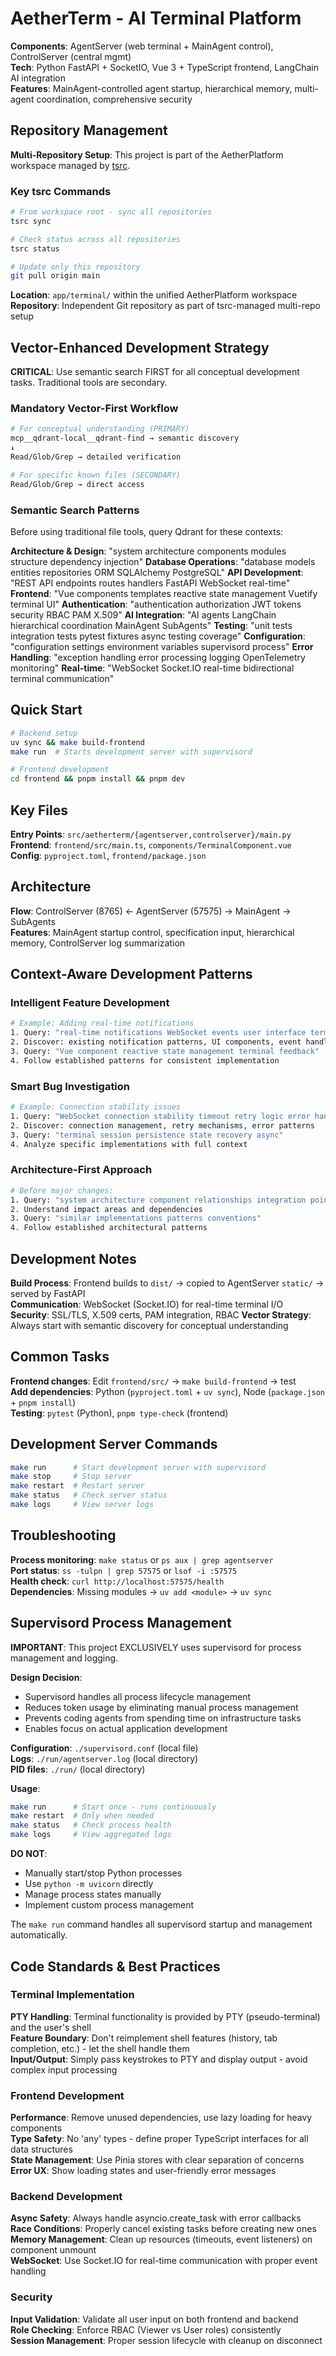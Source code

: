 # AetherTerm - AI Terminal Platform

**Components**: AgentServer (web terminal + MainAgent control), ControlServer (central mgmt)  
**Tech**: Python FastAPI + SocketIO, Vue 3 + TypeScript frontend, LangChain AI integration  
**Features**: MainAgent-controlled agent startup, hierarchical memory, multi-agent coordination, comprehensive security

## Repository Management

**Multi-Repository Setup**: This project is part of the AetherPlatform workspace managed by [tsrc](https://github.com/tanker-io/tsrc).

### Key tsrc Commands
```bash
# From workspace root - sync all repositories
tsrc sync

# Check status across all repositories  
tsrc status

# Update only this repository
git pull origin main
```

**Location**: `app/terminal/` within the unified AetherPlatform workspace  
**Repository**: Independent Git repository as part of tsrc-managed multi-repo setup

## Vector-Enhanced Development Strategy

**CRITICAL**: Use semantic search FIRST for all conceptual development tasks. Traditional tools are secondary.

### Mandatory Vector-First Workflow
```bash
# For conceptual understanding (PRIMARY)
mcp__qdrant-local__qdrant-find → semantic discovery
↓
Read/Glob/Grep → detailed verification

# For specific known files (SECONDARY)  
Read/Glob/Grep → direct access
```

### Semantic Search Patterns
Before using traditional file tools, query Qdrant for these contexts:

**Architecture & Design**: "system architecture components modules structure dependency injection"
**Database Operations**: "database models entities repositories ORM SQLAlchemy PostgreSQL"
**API Development**: "REST API endpoints routes handlers FastAPI WebSocket real-time"
**Frontend**: "Vue components templates reactive state management Vuetify terminal UI"
**Authentication**: "authentication authorization JWT tokens security RBAC PAM X.509"
**AI Integration**: "AI agents LangChain hierarchical coordination MainAgent SubAgents"
**Testing**: "unit tests integration tests pytest fixtures async testing coverage"
**Configuration**: "configuration settings environment variables supervisord process"
**Error Handling**: "exception handling error processing logging OpenTelemetry monitoring"
**Real-time**: "WebSocket Socket.IO real-time bidirectional terminal communication"

## Quick Start

```bash
# Backend setup
uv sync && make build-frontend
make run  # Starts development server with supervisord

# Frontend development  
cd frontend && pnpm install && pnpm dev
```

## Key Files

**Entry Points**: `src/aetherterm/{agentserver,controlserver}/main.py`  
**Frontend**: `frontend/src/main.ts`, `components/TerminalComponent.vue`  
**Config**: `pyproject.toml`, `frontend/package.json`

## Architecture

**Flow**: ControlServer (8765) ← AgentServer (57575) → MainAgent → SubAgents  
**Features**: MainAgent startup control, specification input, hierarchical memory, ControlServer log summarization

## Context-Aware Development Patterns

### Intelligent Feature Development
```bash
# Example: Adding real-time notifications
1. Query: "real-time notifications WebSocket events user interface terminal"
2. Discover: existing notification patterns, UI components, event handling
3. Query: "Vue component reactive state management terminal feedback"
4. Follow established patterns for consistent implementation
```

### Smart Bug Investigation
```bash
# Example: Connection stability issues
1. Query: "WebSocket connection stability timeout retry logic error handling"
2. Discover: connection management, retry mechanisms, error patterns
3. Query: "terminal session persistence state recovery async"
4. Analyze specific implementations with full context
```

### Architecture-First Approach
```bash
# Before major changes:
1. Query: "system architecture component relationships integration points"
2. Understand impact areas and dependencies
3. Query: "similar implementations patterns conventions"
4. Follow established architectural patterns
```

## Development Notes

**Build Process**: Frontend builds to `dist/` → copied to AgentServer `static/` → served by FastAPI  
**Communication**: WebSocket (Socket.IO) for real-time terminal I/O  
**Security**: SSL/TLS, X.509 certs, PAM integration, RBAC
**Vector Strategy**: Always start with semantic discovery for conceptual understanding

## Common Tasks

**Frontend changes**: Edit `frontend/src/` → `make build-frontend` → test  
**Add dependencies**: Python (`pyproject.toml` + `uv sync`), Node (`package.json` + `pnpm install`)  
**Testing**: `pytest` (Python), `pnpm type-check` (frontend)

## Development Server Commands

```bash
make run      # Start development server with supervisord
make stop     # Stop server
make restart  # Restart server  
make status   # Check server status
make logs     # View server logs
```

## Troubleshooting

**Process monitoring**: `make status` or `ps aux | grep agentserver`  
**Port status**: `ss -tulpn | grep 57575` or `lsof -i :57575`  
**Health check**: `curl http://localhost:57575/health`  
**Dependencies**: Missing modules → `uv add <module>` → `uv sync`

## Supervisord Process Management

**IMPORTANT**: This project EXCLUSIVELY uses supervisord for process management and logging.

**Design Decision**: 
- Supervisord handles all process lifecycle management
- Reduces token usage by eliminating manual process management
- Prevents coding agents from spending time on infrastructure tasks
- Enables focus on actual application development

**Configuration**: `./supervisord.conf` (local file)  
**Logs**: `./run/agentserver.log` (local directory)  
**PID files**: `./run/` (local directory)

**Usage**:
```bash
make run      # Start once - runs continuously
make restart  # Only when needed
make status   # Check process health
make logs     # View aggregated logs
```

**DO NOT**:
- Manually start/stop Python processes
- Use `python -m uvicorn` directly
- Manage process states manually
- Implement custom process management

The `make run` command handles all supervisord startup and management automatically.

## Code Standards & Best Practices

### Terminal Implementation
**PTY Handling**: Terminal functionality is provided by PTY (pseudo-terminal) and the user's shell  
**Feature Boundary**: Don't reimplement shell features (history, tab completion, etc.) - let the shell handle them  
**Input/Output**: Simply pass keystrokes to PTY and display output - avoid complex input processing

### Frontend Development
**Performance**: Remove unused dependencies, use lazy loading for heavy components  
**Type Safety**: No 'any' types - define proper TypeScript interfaces for all data structures  
**State Management**: Use Pinia stores with clear separation of concerns  
**Error UX**: Show loading states and user-friendly error messages

### Backend Development
**Async Safety**: Always handle asyncio.create_task with error callbacks  
**Race Conditions**: Properly cancel existing tasks before creating new ones  
**Memory Management**: Clean up resources (timeouts, event listeners) on component unmount  
**WebSocket**: Use Socket.IO for real-time communication with proper event handling

### Security
**Input Validation**: Validate all user input on both frontend and backend  
**Role Checking**: Enforce RBAC (Viewer vs User roles) consistently  
**Session Management**: Proper session lifecycle with cleanup on disconnect
